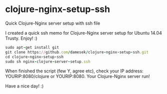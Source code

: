# clojure-nginx-setup-ssh
Quick Clojure-Nginx server setup with ssh file 

I created a quick ssh memo for Clojure-Nginx server setup for Ubuntu 14.04 Trusty. Enjoy! :)

``` ruby
sudo apt-get install git
git clone https://github.com/damesek/clojure-nginx-setup-ssh.git
cd clojure-nginx-setup-ssh
sudo sh nginx-clojure-server-setup.ssh
```
When finished the script (few Y, agree etc), check your IP address: YOURIP:8080/clojure or YOURIP:8080.
Your Clojure-Nginx server run! 

Have a nice day! :)
